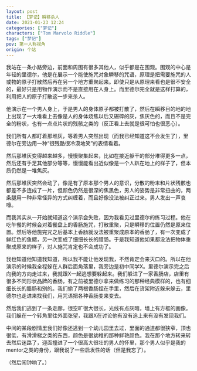 ```yaml
---
layout: post
title: 【梦记】瞬移杀人
date: 2021-01-23 12:24
categories: ["梦记"]
characters: ["Tom Marvolo Riddle"]
tags: ["梦记"]
pov: 第一人称视角
origin: 个站
---
```


我站在一条小路旁边，前面和周围有很多其他人，似乎都是在围观。围观的中心是年轻的里德尔，他是在展示一个能使施咒对象瞬移的咒语，原理是把需要施咒的人或物的原子打散然后再在另一个地方重聚起来。即使只是从原理来看也是很不安全的，最好只是用物作演示而不是直接用在人身上。而里德尔完全就是这样打算的，利用把人的原子打散这一步来杀人。

他演示在一个男人身上，于是男人的身体原子都被打散了，然后在瞬移目的地的地上出现了一大堆看上去像是人的身体烧焦以后又碾碎的灰，焦灰色的，而且不是完全的粉状，也有一点点片状的残骸之类的（反正看上去就是很可怕也很恶心）。

我们所有人都盯着那堆灰，等着男人突然出现（而我已经知道这不会发生了），里德尔在旁边用一种“很残酷很冷漠地笑”的表情看着。

然后那堆灰变得越来越多，慢慢聚集起来，比如在接近躯干的部分堆得更多一点，然后还有手足其他部分等等，慢慢能看出近似像是一个人趴在地上的样子了，但本质仍然是一堆焦灰。

然后那堆灰突然会动了，像是有了原本那个男人的意识，分散的粉末和片状残骸也都差不多连成了一片，但颜色仍然是很深的焦黑色，男人的姿势是非常扭曲的，两条腿用一种非常怪异的方式纠缠着，而且好像没法被纠正过来。男人发出一声哀嚎。

而我其实从一开始就知道这个演示会失败，因为我看见过里德尔的练习过程。他在吃午餐的时候会对着餐盘上的香肠施咒，打散重聚，只是瞬移的位置仍然是原来位置。然后等他施完咒之后基本上香肠就没法被重聚成原本的香肠了，有一次变成了鲜红色的鱼鳃，另一次变成了细细长长的腊肠。于是我知道他如果都没法把物体重聚成原来的样子，对人施咒肯定也不会成功了。

我也知道他知道我知道，所以我不能让他发现我，不然肯定会来灭口的。所以在他演示的时候我全程躲在人群后面角落里，我旁边是初中同学X。里德尔演示完之后向我的方向走过来，我就跟X一起逃想要躲起来。我们躲进了一家香肠店，店里有很多不同形状品牌的香肠，有之前被里德尔拿来做练习的那种经典模样的，也有细细长长的腊肠和别的。我们偷了两根香肠捏在手里，然后在货架附近躲来躲去，里德尔也走进来找我们，用咒语把各种香肠变来变去。

然后我们逃到了一条走廊，很空旷很大很长，光线有点灰暗，墙上有方框的画像。我们躲在一个转角里往外面张望，我跟X在讨论他有没有追上来有没有发现我们。

中间的某段剧情里我们好像还逃到一个幼儿园里去过，里面的通道都很狭窄，顶也很低，有滑滑梯之类的东西，颜色是很幼稚的那种鲜艳颜色。我在那个地方转来转去然后迷路了，迎面撞进了一个很高大很壮的男人的怀里，那个男人似乎是我的mentor之类的身份，跟我说了一些启发性的话（但是我忘了）。

（然后闹钟响了。）
